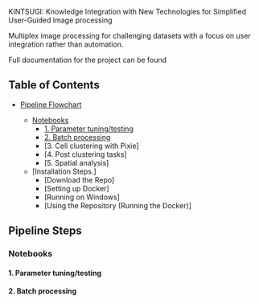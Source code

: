 KINTSUGI: Knowledge Integration with New Technologies for Simplified User-Guided Image processing
</div>

Multiplex image processing for challenging datasets with a focus on user integration rather than automation.

Full documentation for the project can be found

## Table of Contents
- [Pipeline Flowchart](#pipeline-steps)

  - [Notebooks](#notebooks)
    - [1. Parameter tuning/testing](#1.-parameter-tuning/testing)
    - [2. Batch processing](#2.-batch-processing)
    - [3. Cell clustering with Pixie]
    - [4. Post clustering tasks]
    - [5. Spatial analysis]
  - [Installation Steps.]
    - [Download the Repo]
    - [Setting up Docker]
    - [Running on Windows]
    - [Using the Repository (Running the Docker)]


## Pipeline Steps

### Notebooks
#### 1. Parameter tuning/testing 

#### 2. Batch processing
